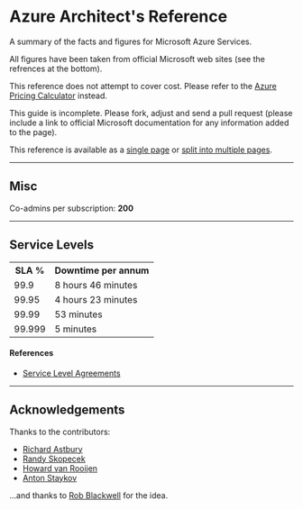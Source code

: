 # Azure Architect's Reference

A summary of the facts and figures for Microsoft Azure Services.

All figures have been taken from official Microsoft web sites (see the refrences at the bottom).

This reference does not attempt to cover cost. Please refer to the [Azure Pricing Calculator](http://www.windowsazure.com/en-us/pricing/calculator/?scenario=full) instead.

This guide is incomplete. Please fork, adjust and send a pull request (please include a link to official Microsoft documentation for any information added to the page).

This reference is available as a [single page](singlepage.md) or [split into multiple pages](readme.md).

---

<REPLACE>

## Misc

Co-admins per subscription: __200__

---

## Service Levels

<table>
<tr><th>SLA %</th><th>Downtime per annum</th></tr>
<tr><td>99.9</td><td>8 hours 46 minutes</td></tr>
<tr><td>99.95</td><td>4 hours 23 minutes</td></tr>
<tr><td>99.99 </td><td>53 minutes</td></tr>
<tr><td>99.999</td><td>5 minutes</td></tr>
</table>


#### References

* [Service Level Agreements](http://azure.microsoft.com/en-us/support/legal/sla/)

---

## Acknowledgements

Thanks to the contributors:

* [Richard Astbury](https://github.com/rskopecek)
* [Randy Skopecek](https://github.com/rskopecek)
* [Howard van Rooijen](https://github.com/HowardvanRooijen)
* [Anton Staykov](https://github.com/astaykov)

...and thanks to [Rob Blackwell](https://github.com/RobBlackwell) for the idea.


